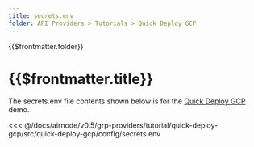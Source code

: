```yaml
---
title: secrets.env
folder: API Providers > Tutorials > Quick Deploy GCP
---
```


<TitleSpan>{{$frontmatter.folder}}</TitleSpan>

# {{$frontmatter.title}}

<VersionWarning/>

The secrets.env file contents shown below is for the [Quick Deploy GCP](./)
demo.

<!-- prettier-ignore -->
<<< @/docs/airnode/v0.5/grp-providers/tutorial/quick-deploy-gcp/src/quick-deploy-gcp/config/secrets.env
